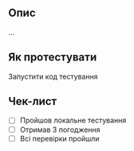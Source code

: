 ## Опис
...

## Як протестувати
Запустити код тестування

## Чек-лист
- [ ] Пройшов локальне тестування
- [ ] Отримав 3 погодження
- [ ] Всі перевірки пройшли
